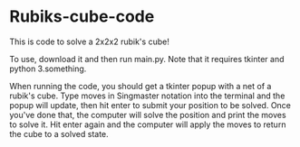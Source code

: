 # Rubiks-cube-code
This is code to solve a 2x2x2 rubik's cube!

To use, download it and then run main.py. Note that it requires tkinter and python 3.something.

When running the code, you should get a tkinter popup with a net of a rubik's cube. Type moves in Singmaster notation into the terminal and the popup will update, then hit enter to submit your position to be solved. Once you've done that, the computer will solve the position and print the moves to solve it. Hit enter again and the computer will apply the moves to return the cube to a solved state.

